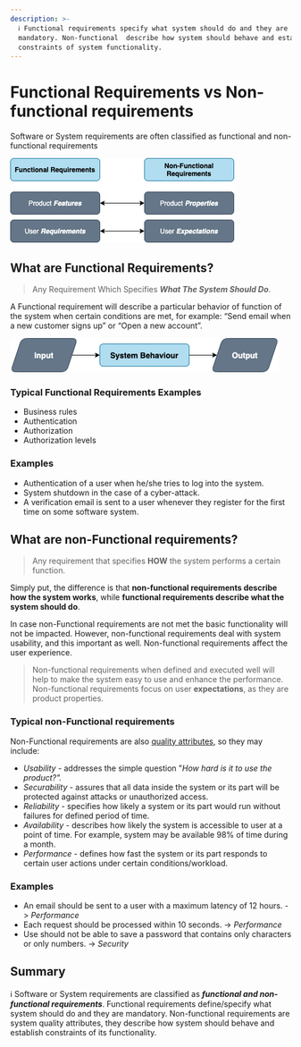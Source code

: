 ```yaml
---
description: >-
  ℹ️ Functional requirements specify what system should do and they are
  mandatory. Non-functional  describe how system should behave and establish
  constraints of system functionality.
---
```


# Functional Requirements vs Non-functional requirements

Software or System requirements are often classified as functional and non-functional requirements

![Functional Requirements vs Non-Functional Requirements](../../.gitbook/assets/requirements-2-.png)

## What are Functional Requirements?

> Any Requirement Which Specifies _**What The System Should Do**_.

A Functional requirement will describe a particular behavior of function of the system when certain conditions are met, for example: “Send email when a new customer signs up” or “Open a new account”.

![Functional Requiremeent](../../.gitbook/assets/functional-requirements.png)

### Typical Functional Requirements Examples

* Business rules
* Authentication
* Authorization
* Authorization levels

### Examples

* Authentication of a user when he/she tries to log into the system.
* System shutdown in the case of a cyber-attack.
* A verification email is sent to a user whenever they register for the first time on some software system.

## What are non-Functional requirements?

> Any requirement that specifies **HOW** the system performs a certain function.

Simply put, the difference is that **non-functional requirements describe how the system works**, while **functional requirements describe what the system should do**.

In case non-Functional requirements are not met the basic functionality will not be impacted. However, non-functional requirements deal with system usability, and this important as well. Non-functional requirements affect the user experience.

> Non-functional requirements when defined and executed well will help to make the system easy to use and enhance the performance. Non-functional requirements focus on user **expectations**, as they are product properties.

### Typical non-Functional requirements

Non-Functional requirements are also [quality attributes](https://en.wikipedia.org/wiki/List_of_system_quality_attributes), so they may include:

* _Usability_ - addresses the simple question "_How hard is it to use the product?"._
* _Securability_ - assures that all data inside the system or its part will be protected against attacks or unauthorized access.
* _Reliability_ - specifies how likely a system or its part would run without failures for defined period of time. 
* _Availability_ - describes how likely the system is accessible to user at a point of time. For example, system may be available 98% of time during a month.
* _Performance_ - defines how fast the system or its part responds to certain user actions under certain conditions/workload.

### Examples

* An email should be sent to a user with a maximum latency of 12 hours. -&gt; _Performance_
* Each request should be processed within 10 seconds. -&gt; _Performance_
* Use should not be able to save a password that contains only characters or only numbers. -&gt; _Security_

## Summary

ℹ️ Software or System requirements are classified as _**functional and non-functional requirements**_. Functional requirements define/specify what system should do and they are mandatory. Non-functional requirements are system quality attributes, they describe how system should behave and establish constraints of its functionality.



